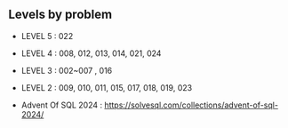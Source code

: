 
## Levels by problem

- LEVEL 5 : 022
- LEVEL 4 : 008, 012, 013, 014, 021, 024
- LEVEL 3 : 002~007 , 016
- LEVEL 2 : 009, 010, 011, 015, 017, 018, 019, 023

- Advent Of SQL 2024 : https://solvesql.com/collections/advent-of-sql-2024/
